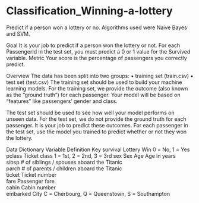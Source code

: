 # Classification_Winning-a-lottery
Predict if a person won a lottery or no. Algorithms used were Naive Bayes and SVM.

Goal
It is your job to predict if a person won the lottery or not. 
For each PassengerId in the test set, you must predict a 0 or 1 value for the Survived variable.
Metric
Your score is the percentage of passengers you correctly predict. 

Overview
The data has been split into two groups:
•	training set (train.csv)
•	test set (test.csv)
The training set should be used to build your machine learning models. For the training set, we provide the outcome (also known as the “ground truth”) for each passenger. Your model will be based on “features” like passengers’ gender and class. 

The test set should be used to see how well your model performs on unseen data. For the test set, we do not provide the ground truth for each passenger. It is your job to predict these outcomes. For each passenger in the test set, use the model you trained to predict whether or not they won the lottery.


Data Dictionary
Variable	Definition	Key
survival	Lottery Win	0 = No, 1 = Yes
pclass	Ticket class	1 = 1st, 2 = 2nd, 3 = 3rd
sex	Sex	
Age	Age in years	
sibsp	# of siblings / spouses aboard the Titanic	
parch	# of parents / children aboard the Titanic	
ticket	Ticket number	
fare	Passenger fare	
cabin	Cabin number	
embarked	City	C = Cherbourg, Q = Queenstown, S = Southampton



